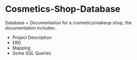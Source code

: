 # Cosmetics-Shop-Database
Database + Documentation for a cosmetics/makeup shop, the documentation includes:.
- Project Description
- ERD
- Mapping
- Some SQL Queries


